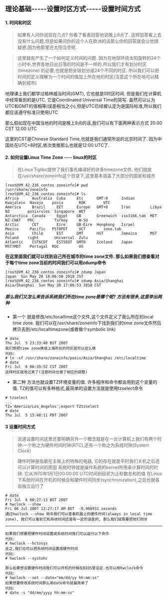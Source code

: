 ##  理论基础-----设置时区方式-----设置时间方式
#### 1. 时间和时区
>如果有人问你说现在几点? 你看了看表回答他说晚上8点了. 这样回答看上去没有什么问题,但是如果问你的这个人在欧洲的话那么你的回答就会让他很疑惑,因为他那里还太阳当空呢.

>这里就有产生了一个如何定义时间的问题. 因为在地球环绕太阳旋转的24个小时中,世界各地日出日落的时间是不一样的.所以我们才有划分时区(timezone) 的必要,也就是把全球划分成24个不同的时区. 所以我们可以把时间的定义理解为一个时间的值加上所在地的时区(注意这个所在地可以精确到城市)

地理课上我们都学过格林威治时间(GMT), 它也就是0时区时间. 但是我们在计算机中经常看到的是UTC. 它是Coordinated Universal Time的简写. 虽然可以认为UTC和GMT的值相等(误差相当之小),但是UTC已经被认定为是国际标准,所以我们都应该遵守标准只使用UTC

那么假如现在中国当地的时间是晚上8点的话,我们可以有下面两种表示方式
20:00 CST
12:00 UTC

这里的CST是Chinese Standard Time,也就是我们通常所说的北京时间了. 因为中国处在UTC+8时区,依次类推那么也就是12:00 UTC了.


#### 2. 如何设置Linux Time Zone ---- linux的时区
>在Linux下glibc提供了我们事先编译好的许多timezone文件, 他们就放在/usr/share/zoneinfo这个目录下,这里基本涵盖了大部分的国家和城市  

```  shell
[root@VM_42_236_centos zoneinfo]# pwd
/usr/share/zoneinfo
[root@VM_42_236_centos zoneinfo]# ls
Africa      Australia  Cuba     Etc      GMT-0      Indian       Kwajalein  Navajo    posix       ROK        UTC
America     Brazil     EET      Europe   GMT+0      Iran         Libya      NZ        posixrules  Singapore  WET
Antarctica  Canada     Egypt    GB       Greenwich  iso3166.tab  MET        NZ-CHAT   PRC         Turkey     W-SU
Arctic      CET        Eire     GB-Eire  Hongkong   Israel       Mexico     Pacific   PST8PDT     UCT        zone.tab
Asia        Chile      EST      GMT      HST        Jamaica      MST        Poland    right       Universal  Zulu
Atlantic    CST6CDT    EST5EDT  GMT0     Iceland    Japan        MST7MDT    Portugal  ROC         US
```
**在这里面我们就可以找到自己所在城市的time zone文件. 那么如果我们想查看对于每个time zone当前的时间我们可以用zdump命令**  
``` shell
[root@VM_42_236_centos zoneinfo]# zdump Japan 
Japan  Sun May 20 18:06:50 2018 JST
[root@VM_42_236_centos zoneinfo]# zdump Asia/Shanghai 
Asia/Shanghai  Sun May 20 17:06:53 2018 CST
```  
#####  那么我们又怎么来告诉系统我们所在time zone是哪个呢? 方法有很多,这里举出两种   
-  第一个   就是修改/etc/localtime这个文件,这个文件定义了我么所在的local time zone.
我们可以在/usr/share/zoneinfo下找到我们的time zone文件然后拷贝去到/etc/localtimezone(或者做个symbolic link)     
   
``` shell
# date
Thu Jul  5 23:33:40 BST 2007
我们想把time zone换成上海所在的时区就可以这么做
代码:
# ln -sf /usr/share/zoneinfo/posix/Asia/Shanghai /etc/localtime
# date
Fri Jul  6 06:35:52 CST 2007
这样时区就改过来了(注意时间也做了相应的调整)
```  
- 第二种  方法也就设置TZ环境变量的值. 许多程序和命令都会用到这个变量的值. TZ的值可以有多种格式,最简单的设置方法就是使用tzselect命令  

```shell
# tzselect
...
TZ='America/Los_Angeles';export TZtzselect
# date
Thu Jul  5 15:48:11 PDT 2007
```

#### 3  设置时间方式
>说道设置时间这里还要明确另外一个概念就是在一台计算机上我们有两个时钟:一个称之为硬件时间时钟(RTC),还有一个称之为系统时钟(System Clock)

>硬件时钟是指嵌在主板上的特殊的电路, 它的存在就是平时我们关机之后还可以计算时间的原因
系统时钟就是操作系统的kernel所用来计算时间的时钟. 它从1970年1月1日00:00:00 UTC时间到目前为止秒数总和的值 在Linux下系统时间在开机的时候会和硬件时间同步(synchronization),之后也就各自独立运行了

```shell
# date
Fri Jul  6 00:27:13 BST 2007
# hwclock --show
Fri 06 Jul 2007 12:27:17 AM BST  -0.968931 seconds 
通过hwclock --show 命令我们可以查看机器上的硬件时间(always in local time zone), 我们可以看到它和系统时间还是有一定的误差的, 那么我们就需要把他们同步
```
---
```shell
如果我们想要把硬件时间设置成系统时间我们可以运行以下命令
代码:
# hwclock --hctosys  
反之,我们也可以把系统时间设置成硬件时间
代码:
# hwclock --systohc  

那么如果想设置硬件时间我们可以开机的时候在BIOS里设定.也可以用hwclock命令
代码:
# hwclock --set --date="mm/dd/yy hh:mm:ss"  
如果想要修改系统时间那么用date命令就最简单了
代码:
# date -s "dd/mm/yyyy hh:mm:ss" 
```